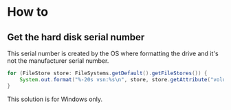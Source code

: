 How to
======

Get the hard disk serial number
-------------------------------
This serial number is created by the OS where formatting the drive and it's not the manufacturer serial number.
```Java
for (FileStore store: FileSystems.getDefault().getFileStores()) {
    System.out.format("%-20s vsn:%s\n", store, store.getAttribute("volume:vsn"));
}
```
This solution is for Windows only.
